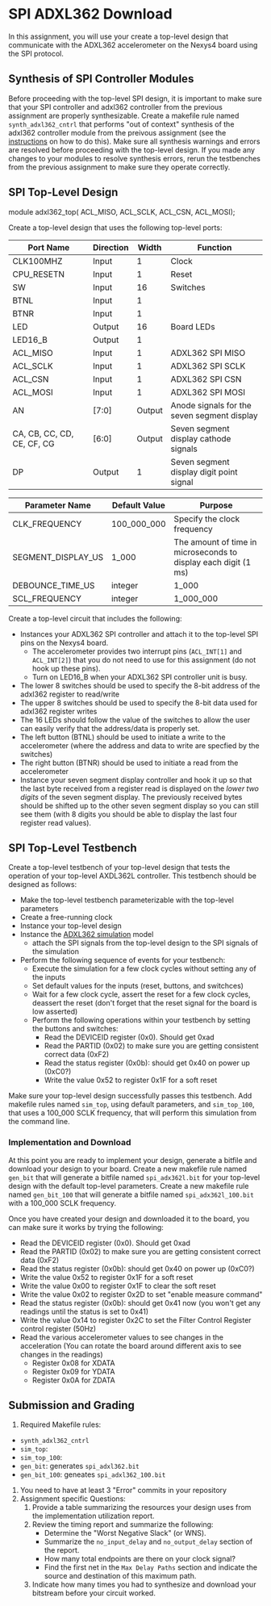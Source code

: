 # SPI ADXL362 Download

In this assignment, you will use your create a top-level design that communicate with the ADXL362 accelerometer on the Nexys4 board using the SPI protocol.

## Synthesis of SPI Controller Modules

Before proceeding with the top-level SPI design, it is important to make sure that your SPI controller and adxl362 controller from the previous assignment are properly synthesizable.
Create a makefile rule named `synth_adxl362_cntrl` that performs "out of context" synthesis of the adxl362 controller module from the preivous assignment (see the [instructions](../rx_sim/UART_Receiver_sim.md#receiver-synthesis) on how to do this).
Make sure all synthesis warnings and errors are resolved before proceeding with the top-level design.
If you made any changes to your modules to resolve synthesis errors, rerun the testbenches from the previous assignment to make sure they operate correctly.

## SPI Top-Level Design


module adxl362_top(
                ACL_MISO, ACL_SCLK, ACL_CSN, ACL_MOSI);

Create a top-level design that uses the following top-level ports:

| Port Name | Direction | Width | Function |
| ---- | ---- | ---- | ----  |
| CLK100MHZ | Input | 1 | Clock |
| CPU_RESETN | Input | 1 | Reset |
| SW | Input | 16 | Switches  |
| BTNL | Input | 1 |  |
| BTNR | Input | 1 |  |
| LED | Output | 16 | Board LEDs  |
| LED16_B | Output | 1 |  |
| ACL_MISO | Input | 1 | ADXL362 SPI MISO |
| ACL_SCLK | Input | 1 | ADXL362 SPI SCLK |
| ACL_CSN | Input | 1 | ADXL362 SPI CSN|
| ACL_MOSI | Input | 1 | ADXL362 SPI MOSI |
| AN | [7:0] | Output | Anode signals for the seven segment display |
| CA, CB, CC, CD, CE, CF, CG | [6:0] | Output | Seven segment display cathode signals |
| DP | Output | 1 | Seven segment display digit point signal |

| Parameter Name | Default Value | Purpose |
| ---- | ---- | ---- |
| CLK_FREQUENCY  | 100_000_000 | Specify the clock frequency |
| SEGMENT_DISPLAY_US  | 1_000 | The amount of time in microseconds to display each digit (1 ms) |
| DEBOUNCE_TIME_US | integer | 1_000 | Specifies the minimum debounce delay in micro seconds (1 us) |
| SCL_FREQUENCY | integer | 1_000_000 | ADXL SPI SCLK rate |


Create a top-level circuit that includes the following:
* Instances your ADXL362 SPI controller and attach it to the top-level SPI pins on the Nexys4 board. 
  * The accelerometer provides two interrupt pins (`ACL_INT[1]` and `ACL_INT[2]`) that you do not need to use for this assignment (do not hook up these pins).
  * Turn on LED16_B when your ADXL362 SPI controller unit is busy.
* The lower 8 switches should be used to specify the 8-bit address of the adxl362 register to read/write
* The upper 8 switches should be used to specify the 8-bit data used for adxl362 register writes
* The 16 LEDs should follow the value of the switches to allow the user can easily verify that the address/data is properly set.
* The left button (BTNL) should be used to initiate a write to the accelerometer (where the address and data to write are specfied by the switches)
* The right button (BTNR) should be used to initiate a read from the accelerometer
* Instance your seven segment display controller and hook it up so that the last byte received from a register read is displayed on the _lower two digits_ of the seven segment display. The previously received bytes should be shifted up to the other seven segment display so you can still see them (with 8 digits you should be able to display the last four register read values).

## SPI Top-Level Testbench

Create a top-level testbench of your top-level design that tests the operation of your top-level AXDL362L controller.
This testbench should be designed as follows:
* Make the top-level testbench parameterizable with the top-level parameters
* Create a free-running clock
* Instance your top-level design
* Instance the [ADXL362 simulation](./adxl362_model.sv) model
  * attach the SPI signals from the top-level design to the SPI signals of the simulation
* Perform the following sequence of events for your testbench:
  * Execute the simulation for a few clock cycles without setting any of the inputs
  * Set default values for the inputs (reset, buttons, and switchces)
  * Wait for a few clock cycle, assert the reset for a few clock cycles, deassert the reset (don't forget that the reset signal for the board is low asserted)
  * Perform the following operations within your testbench by setting the buttons and switches:
    * Read the DEVICEID register (0x0). Should get 0xad
    * Read the PARTID (0x02) to make sure you are getting consistent correct data (0xF2)
    * Read the status register (0x0b): should get 0x40 on power up (0xC0?)
    * Write the value 0x52 to register 0x1F for a soft reset

Make sure your top-level design successfully passes this testbench.
Add makefile rules named `sim_top`, using default parameters, and `sim_top_100`, that uses a 100_000 SCLK frequency, that will perform this simulation from the command line.


### Implementation and Download

At this point you are ready to implement your design, generate a bitfile and download your design to your board.
Create a new makefile rule named `gen_bit` that will generate a bitfile named `spi_adx362l.bit` for your top-level design with the default top-level parameters.
Create a new makefile rule named `gen_bit_100` that will generate a bitfile named `spi_adx362l_100.bit` with a 100_000 SCLK frequency.

Once you have created your design and downloaded it to the board, you can make sure it works by trying the following:

  * Read the DEVICEID register (0x0). Should get 0xad
  * Read the PARTID (0x02) to make sure you are getting consistent correct data (0xF2)
  * Read the status register (0x0b): should get 0x40 on power up (0xC0?)
  * Write the value 0x52 to register 0x1F for a soft reset
  * Write the value 0x00 to register 0x1F to clear the soft reset
  * Write the value 0x02 to register 0x2D to set "enable measure command"
  * Read the status register (0x0b): should get 0x41 now (you won't get any readings until the status is set to 0x41)
  * Write the value 0x14 to register 0x2C to set the Filter Control Register control register (50Hz)
  * Read the various accelerometer values to see changes in the acceleration (You can rotate the board around different axis to see changes in the readings)
    * Register 0x08 for XDATA
    * Register 0x09 for YDATA
    * Register 0x0A for ZDATA
  
## Submission and Grading

1. Required Makefile rules:
  * `synth_adxl362_cntrl`
  * `sim_top`:
  * `sim_top_100`:
  * `gen_bit`: generates `spi_adxl362.bit`
  * `gen_bit_100`: geneates `spi_adxl362_100.bit`
1. You need to have at least 3 "Error" commits in your repository
2. Assignment specific Questions:
    1. Provide a table summarizing the resources your design uses from the implementation utilization report.
    1. Review the timing report and summarize the following:
       * Determine the "Worst Negative Slack" (or WNS). 
       * Summarize the `no_input_delay` and `no_output_delay` section of the report.
       * How many total endpoints are there on your clock signal?
       * Find the first net in the `Max Delay Paths` section and indicate the source and destination of this maximum path.
    1. Indicate how many times you had to synthesize and download your bitstream before your circuit worked.
